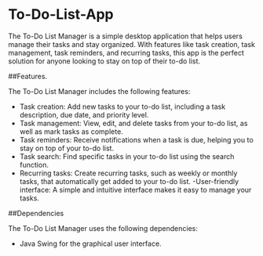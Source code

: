 # To-Do-List-App
The To-Do List Manager is a simple desktop application that helps users manage their tasks and stay organized. With features like task creation, task management, task reminders, and recurring tasks, this app is the perfect solution for anyone looking to stay on top of their to-do list.

##Features.

The To-Do List Manager includes the following features:

- Task creation: Add new tasks to your to-do list, including a task description, due date, and priority level.
- Task management: View, edit, and delete tasks from your to-do list, as well as mark tasks as complete.
- Task reminders: Receive notifications when a task is due, helping you to stay on top of your to-do list.
- Task search: Find specific tasks in your to-do list using the search function.
- Recurring tasks: Create recurring tasks, such as weekly or monthly tasks, that automatically get added to your to-do list.
-User-friendly interface: A simple and intuitive interface makes it easy to manage your tasks.

##Dependencies

The To-Do List Manager uses the following dependencies:

  - Java Swing for the graphical user interface.
  


